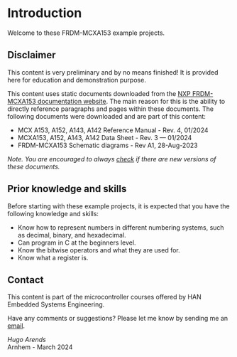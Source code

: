 # Introduction

Welcome to these FRDM-MCXA153 example projects.

## Disclaimer

This content is very preliminary and by no means finished! It is provided here for education and demonstration purpose.

This content uses  static documents downloaded from the [NXP FRDM-MCXA153 documentation website](https://www.nxp.com/design/design-center/development-boards/general-purpose-mcus/frdm-development-board-for-mcx-a14x-a15x-mcus:FRDM-MCXA153). The main reason for this is the ability to directly reference paragraphs and pages within these documents. The following documents were downloaded and are part of this content:

- MCX A153, A152, A143, A142 Reference Manual - Rev. 4, 01/2024
- MCXA153, A152, A143, A142 Data Sheet - Rev. 3 — 01/2024
- FRDM-MCXA153 Schematic diagrams - Rev A1, 28-Aug-2023

*Note. You are encouraged to always [check](https://www.nxp.com/design/design-center/development-boards/general-purpose-mcus/frdm-development-board-for-mcx-a14x-a15x-mcus:FRDM-MCXA153) if there are new versions of these documents.*

## Prior knowledge and skills

Before starting with these example projects, it is expected that you have the following knowledge and skills:

- Know how to represent numbers in different numbering systems, such as decimal, binary, and hexadecimal.
- Can program in C at the beginners level.
- Know the bitwise operators and what they are used for.
- Know what a register is.

## Contact

This content is part of the microcontroller courses offered by HAN Embedded Systems Engineering.

Have any comments or suggestions? Please let me know by sending me an [email](mailto:hugo.arends@han.nl).

*Hugo Arends*
<br>
Arnhem - March 2024
